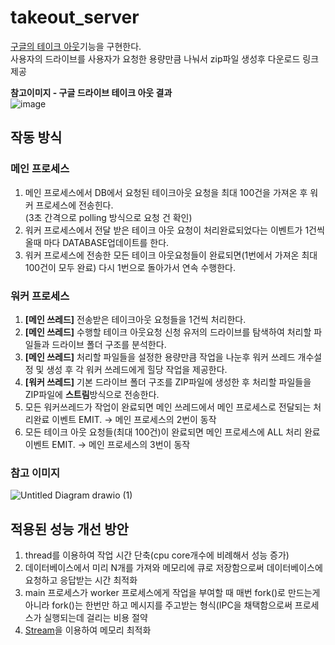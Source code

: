 # takeout_server
[구글의 테이크 아웃](https://takeout.google.com/u/2/)기능을 구현한다.  
사용자의 드라이브를 사용자가 요청한 용량만큼 나눠서 zip파일 생성후 다운로드 링크 제공  

**참고이미지 - 구글 드라이브 테이크 아웃 결과**  
![image](https://user-images.githubusercontent.com/22045187/155680408-7c8341ce-4c02-4000-8036-952ac7515143.png)

## 작동 방식

### 메인 프로세스 
1. 메인 프로세스에서 DB에서 요청된 테이크아웃 요청을 최대 100건을 가져온 후 워커 프로세스에 전송힌다.  
(3초 간격으로 polling 방식으로 요청 건 확인)
3. 워커 프로세스에서 전달 받은 테이크 아웃 요청이 처리완료되었다는 이벤트가 1건씩 올때 마다 DATABASE업데이트를 한다.
4. 워커 프로세스에 전송한 모든 테이크 아웃요청들이 완료되면(1번에서 가져온 최대 100건이 모두 완료) 다시 1번으로 돌아가서 연속 수행한다.

### 워커 프로세스
1. **[메인 쓰레드]** 전송받은 테이크아웃 요청들을 1건씩 처리한다.
2. **[메인 쓰레드]** 수행할 테이크 아웃요청 신청 유저의 드라이브를 탐색하여 처리할 파일들과 드라이브 폴더 구조를 분석한다.
3. **[메인 쓰레드]** 처리할 파일들을 설정한 용량만큼 작업을 나눈후 워커 쓰레드 개수설정 및 생성 후 각 워커 쓰레드에게 힐당 작업을 제공한다.
4. **[워커 쓰레드]** 기본 드라이브 폴더 구조를 ZIP파일에 생성한 후 처리할 파일들을 ZIP파일에 **스트림**방식으로 전송한다.
5. 모든 워커쓰레드가 작업이 완료되면 메인 쓰레드에서 메인 프로세스로 전달되는 처리완료 이벤트 EMIT. -> 메인 프로세스의 2번이 동작
6. 모든 테이크 아웃 요청들(최대 100건)이 완료되면 메인 프로세스에 ALL 처리 완료 이벤트 EMIT. -> 메인 프로세스의 3번이 동작

### 참고 이미지
![Untitled Diagram drawio (1)](https://user-images.githubusercontent.com/22045187/155679262-7dad12aa-037e-4781-8d91-7a7f1ce1c15e.png)


## 적용된 성능 개선 방안
1. thread를 이용하여  작업 시간 단축(cpu core개수에 비례해서 성능 증가) 
2. 데이터베이스에서 미리 N개를 가져와 메모리에 큐로 저장함으로써 데이터베이스에 요청하고 응답받는 시간 최적화
3. main 프로세스가 worker 프로세스에게 작업을 부여할 때 매번 fork()로 만드는게 아니라 fork()는 한번만 하고 메시지를 주고받는 형식(IPC을 채택함으로써 프로세스가 실행되는데 걸리는 비용 절약
4. [Stream](https://benkwon.tistory.com/6)을 이용하여 메모리 최적화
